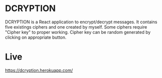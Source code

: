 ﻿# DCRYPTION 

DCRYPTION is a React application to encrypt/decrypt messages. It contains five existings ciphers and one created by myself. Some ciphers require "Cipher key" to proper working. Cipher key can be random generated by clicking on appropriate button. 

# Live

https://dcryption.herokuapp.com/
